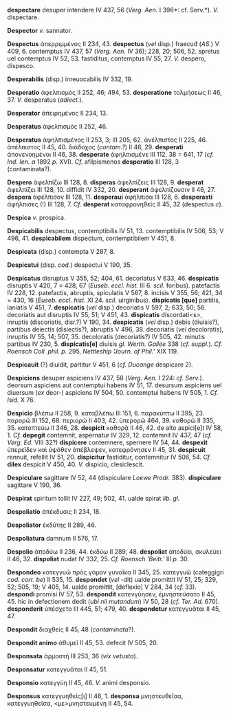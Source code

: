 **despectare** desuper intendere IV 437, 56 (*Verg. Aen.* I 396*: cf.
Serv.*). *V.* dispectare.

**Despector** *v.* sannator.

**Despectus** ἀπερριμμένος II 234, 43. **despectus** (*vel* disp.)
fraecuđ (*AS.*) V 409, 6. contemptus IV 437, 57 (*Verg. Aen.* IV 36);
228, 20; 506, 52. spretus uel contemptus IV 52, 53. fastiditus,
contemptus IV 55, 27. *V.* despero, dispesco.

**Desperabilis** (disp.) inreuocabilis IV 332, 19.

**Desperatio** ἀφελπισμός II 252, 46; 494, 53. **desperatione**
τολμήσεως II 46, 37. *V.* desperatus (*adiect.*).

**Desperator** ἀπειρημένος II 234, 13.

**Desperatus** ἀφελπισμός II 252, 46.

**Desperatus** ἀφηλπισμένος II 253, 3; III 205, 62. ἀνέλπιστος II 225,
46. ἀπέλπιστος II 45, 40. διάδοχος (*con­tam.?*) II 46, 29. **desperati**
ἀπονενοημένοι II 46, 38. **desperate** ἀφηλπισμένε III 112, 38 = 641, 17
(*cf. Ind. Ien. a* 1892 *p.* XVI). *Cf.* afilpismenos **desperatio** III
128, 3 (contaminata?).

**Despero** ἀφελπίζω III 128, 8. **disperas** ἀφελπίζεις III 128, 9.
**desperat** ἀφελπίζει III 128, 10. diffidit IV 332, 20. **desperant**
ἀφελπίζουσιν II 46, 27. **despera** ἀφέλπισον III 128, 11. **desperaui**
ἀφήλπισα III 128, 6. **desperasti** ἀφήλπισες (!) III 128, 7. *Cf.*
**desperat** καταφρονηθείς II 45, 32 (despectus *c*).

**Despica** *v.* prospica.

**Despicabilis** despectus, contemptibilis IV 51, 13. contemptibilis IV
506, 53; V 496, 41. **despicabilem** dispectum, contemptibilem V 451, 8.

**Despicata** (disp.) contempta V 287, 8.

**Despicatui** (disp. *cod.*) despectui V 190, 35.

**Despicatus** disruptus V 355, 52; 404, 61. decoriatus V 633, 46.
**despicatis** disruptis V 420, 7 = 428, 67 (*Euseb. eccl. hist.* III 6.
*scil.* foribus). patefactis IV 228, 12. patefactis, abruptis,
spiculatis V 567, 8. incisis V 355, 56; 421, 34 = 430, 16 (*Euseb. eccl.
hist.* XI 24. *scil.* uirginibus). **dispicatis [que]** partitis,
laniatis V 451, 7. **despicatis** (*vel* disp.) decoriatis V 597, 2;
633, 50; 56. decoriatis aut disruptis IV 55, 51; V 451, 43.
**dispicatis** discordati\<s\>, inruptis (discoriatis, disr.?) V 190,
34. **despicatis** (*vel* disp.) debis (diuisis?), partibus deiectis
(disiectis?), abruptis V 496, 38. decoriatis (*vel* decoloratis),
inruptis IV 55, 14; 507, 35. decoloratis (decoriatis?) IV 505, 42.
minutis partibus IV 230, 5. **dispicatis[e]** diuisis *gl. Werth.
Gallée* 338 (*cf. suppl.*). *Cf. Roensch Coll. phil. p.* 295, *Nett­leship
'Journ. of Phil.'* XIX 119.

**Despicauit** (?) diuidit, partitur V 451, 6 (*cf. Ducange* despicare
2).

**Despiciens** desuper aspiciens IV 437, 58 (*Verg. Aen.* I 224: *cf.
Serv.*). deorsum aspiciens aut contemptui habens IV 51, 17. desursum
aspiciens uel diuersum (*ex* deor-) aspiciens IV 504, 50. contemptui
habens IV 505, 1. *Cf. Isid.* X 76.

**Despicio** βλέπω II 258, 9. καταβλέπω III 151, 6. παρακύπτω II 395,
23. παρορῶ III 152, 68. περιορῶ II 403, 42. ὑπερορῶ 464, 39. καθορῶ II
335, 35. κατοπτεύω II 346, 28. **despicit** καθορᾷ II 46, 42. de alto
aspici[e]t IV 58, 1. *Cf.* **depegit** contemnit, aspernatur IV 329,
12. contemnit IV 437, 47 (*cf. Verg. Ed.* VIII 32?) **dispicere**
contemnere, spernere IV 54, 44. **despexit** ὑπερεῖδεν καὶ ὑψόθεν
ἀπέβλεψεν, κατεφρόνησεν II 45, 31. **despicuit** rennuit, refellit IV
51, 20. **dispicitur** fastiditur, contemnitur IV 506, 54. *Cf.*
**dilex** despicit V 450, 40. *V.* dispicio, clesiclescit.

**Despiculare** sagittare IV 52, 44 (dispiculare *Loewe Prodr.* 383).
**dispiculare** sagittare V 190, 36.

**Despirat** spiritum tollit IV 227, 49; 502, 41. ualde spirat *lib.
gl.*

**Despoliatio** ἀπέκδυσις II 234, 18.

**Despoliator** ἐκδύτης II 289, 46.

**Despoliatura** damnum II 576, 17.

**Despolio** ἀποδύω II 236, 44. ἐκδύω II 289, 48. **despoliat** ἀποδύει,
σκυλεύει II 46, 32. **dispoliat** nudat IV 332, 25. *Cf. Roensch
'Beitr.'* III *p.* 30.

**Despondeo** κατεγγυῶ πρὸς γάμον γυναῖκα II 345, 25. κατεγγυῶ
(categgigri *cod. corr. be*) II 535, 15. **despondet** (*vel* -dit)
ualde promittit IV 51, 25; 329, 52; 505, 19; V 405, 14. ualde promittit,
[deflexio] V 284, 34 (*cf.* 33). **despondi** promisi IV 57, 53.
**despondit** κατενγύησεν, ἐμνηστεύσατο II 45, 45. hic in defectionem
dedit (*ubi nil mu­tandum*) IV 50, 28 (*cf. Ter. Ad.* 670).
**desponderit** ὑπέσχετο III 445, 51; 479, 40. **despondetur**
κατεγγυᾶται II 45, 47.

**Despondit** διαχθείς II 45, 48 (*contaminata*?).

**Despondit animo** ἀθυμεῖ II 45, 53. defecit IV 505, 20.

**Desponsata** ἁρμοστή III 253, 36 (*vix vetusta*).

**Desponsatur** κατεγγυᾶται II 45, 51.

**Desponsio** κατεγγύη II 45, 46. *V.* animi desponsio.

**Desponsus** κατεγγυηθείς[ι] II 46, 1. **desponsa** μνηστευθεῖσα,
κατεγγυηθεῖσα, \<με\>μνηστευμένη II 45, 54.
